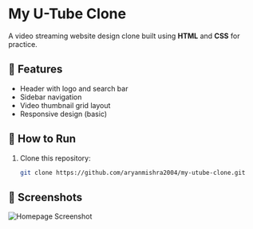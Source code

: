 # My U-Tube Clone

A video streaming website design clone built using **HTML** and **CSS** for practice.

## 📌 Features
- Header with logo and search bar
- Sidebar navigation
- Video thumbnail grid layout
- Responsive design (basic)

## 🚀 How to Run
1. Clone this repository:
   ```bash
   git clone https://github.com/aryanmishra2004/my-utube-clone.git

## 📸 Screenshots

![Homepage Screenshot](img/Screenshot.png)
